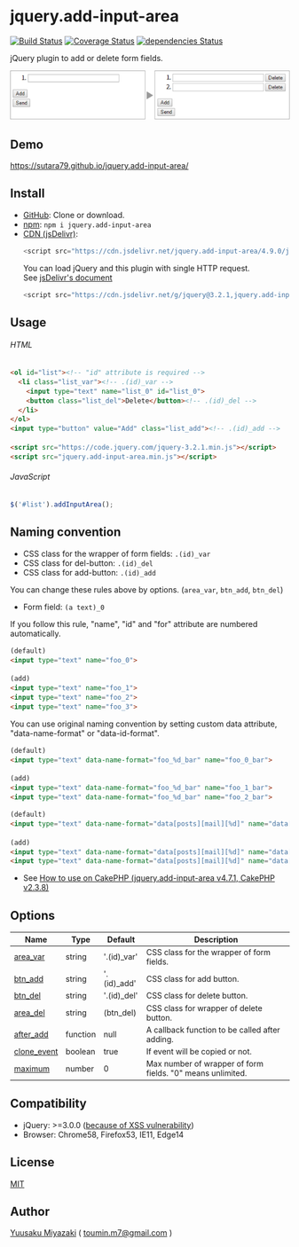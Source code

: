 # jquery.add-input-area

[![Build Status](https://travis-ci.org/sutara79/jquery.add-input-area.svg?branch=master)](https://travis-ci.org/sutara79/jquery.add-input-area)
[![Coverage Status](https://coveralls.io/repos/github/sutara79/jquery.add-input-area/badge.svg?branch=master)](https://coveralls.io/github/sutara79/jquery.add-input-area?branch=master)
[![dependencies Status](https://david-dm.org/sutara79/jquery.add-input-area/status.svg)](https://david-dm.org/sutara79/jquery.add-input-area)

jQuery plugin to add or delete form fields.

![Sample image](demo/image.png)


## Demo
https://sutara79.github.io/jquery.add-input-area/


## Install
- [GitHub](https://github.com/sutara79/jquery.add-input-area): Clone or download.
- [npm](https://www.npmjs.com/package/jquery.add-input-area): `npm i jquery.add-input-area`
- [CDN (jsDelivr)](http://www.jsdelivr.com/projects/jquery.add-input-area):
    ```javascript
    <script src="https://cdn.jsdelivr.net/jquery.add-input-area/4.9.0/jquery.add-input-area.min.js"></script>
    ```
  You can load jQuery and this plugin with single HTTP request.  
  See [jsDelivr's document](https://github.com/jsdelivr/jsdelivr#load-multiple-files-with-single-http-request)
    ```javascript
    <script src="https://cdn.jsdelivr.net/g/jquery@3.2.1,jquery.add-input-area@4.9.0"></script>
    ```

## Usage

###### HTML
```html
<ol id="list"><!-- "id" attribute is required -->
  <li class="list_var"><!-- .(id)_var -->
    <input type="text" name="list_0" id="list_0">
    <button class="list_del">Delete</button><!-- .(id)_del -->
  </li>
</ol>
<input type="button" value="Add" class="list_add"><!-- .(id)_add -->

<script src="https://code.jquery.com/jquery-3.2.1.min.js"></script>
<script src="jquery.add-input-area.min.js"></script>
```

###### JavaScript
```javascript
$('#list').addInputArea();
```

## Naming convention
- CSS class for the wrapper of form fields: `.(id)_var`
- CSS class for del-button: `.(id)_del`
- CSS class for add-button: `.(id)_add`

You can change these rules above by options. (`area_var`, `btn_add`, `btn_del`)


- Form field: `(a text)_0`

If you follow this rule, "name", "id" and "for" attribute are numbered automatically.

```html
(default)
<input type="text" name="foo_0">

(add)
<input type="text" name="foo_1">
<input type="text" name="foo_2">
<input type="text" name="foo_3">
```

You can use original naming convention by setting custom data attribute, "data-name-format" or "data-id-format".

``` html
(default)
<input type="text" data-name-format="foo_%d_bar" name="foo_0_bar">

(add)
<input type="text" data-name-format="foo_%d_bar" name="foo_1_bar">
<input type="text" data-name-format="foo_%d_bar" name="foo_2_bar">
```

```html
(default)
<input type="text" data-name-format="data[posts][mail][%d]" name="data[posts][mail][0]">

(add)
<input type="text" data-name-format="data[posts][mail][%d]" name="data[posts][mail][1]">
<input type="text" data-name-format="data[posts][mail][%d]" name="data[posts][mail][2]">
```

- See [How to use on CakePHP (jquery.add-input-area v4.7.1, CakePHP v2.3.8)](http://code.runnable.com/U7vCAlCwvQZzFZBO/how-to-use-jquery-add-input-area-on-cakephp)


## Options
|Name                                                                     |Type    |Default    |Description                                   |
|-------------------------------------------------------------------------|--------|-----------|----------------------------------------------|
|[area_var](https://sutara79.github.io/jquery.add-input-area/#index_02)   |string  |'.(id)_var'|CSS class for the wrapper of form fields.     |
|[btn_add](https://sutara79.github.io/jquery.add-input-area/#index_02)    |string  |'.(id)_add'|CSS class for add button.                     |
|[btn_del](https://sutara79.github.io/jquery.add-input-area/#index_02)    |string  |'.(id)_del'|CSS class for delete button.                  |
|[area\_del](https://sutara79.github.io/jquery.add-input-area/#index_04)  |string  |(btn_del)  |CSS class for wrapper of delete button.       |
|[after_add](https://sutara79.github.io/jquery.add-input-area/#index_10)  |function|null       |A callback function to be called after adding.|
|[clone_event](https://sutara79.github.io/jquery.add-input-area/#index_11)|boolean |true       |If event will be copied or not.               |
|[maximum](https://sutara79.github.io/jquery.add-input-area/#index_05)    |number  |0          |Max number of wrapper of form fields. "0" means unlimited.|


## Compatibility
- jQuery: >=3.0.0 ([because of XSS vulnerability](https://nodesecurity.io/advisories/jquery_xss))
- Browser: Chrome58, Firefox53, IE11, Edge14


## License
[MIT](https://www.opensource.org/licenses/mit-license.php)


## Author
[Yuusaku Miyazaki](http://d.hatena.ne.jp/sutara_lumpur/20120509/1336556562)
( <toumin.m7@gmail.com> )
